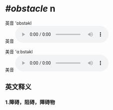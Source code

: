 # ***\#obstacle*** n
英音 'ɒbstəkl  
英音
<audio src="./media/obstacle1_AAC.aac" controls="controls"></audio>

美音 'ɑːbstəkl  
美音
<audio src="./media/obstacle2_AAC.aac" controls="controls"></audio>



  

英文释义
---
### 1.**障碍，阻碍，障碍物**  



